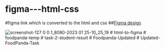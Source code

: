 ﻿# figma---html-css
#figma link which is converted to the html and css 
##[Figma design](https://www.figma.com/file/1ZJ79xK3oGUaXOHWQEhfbH/Untitled?node-id=1%3A17&t=z6hjW7HYXEIyIP0Z-0)


![screenshot-127 0 0 1_8080-2023 01 25-10_25_19](https://user-images.githubusercontent.com/57358963/214487170-6287ec73-b624-4796-b932-fc66f5ed034d.png)
#   h t m l - t o - f i g m a  
 #   f o o d p a n d a - t e m p  
 #   t a s k - 2 - s t u d e n t - r e s u l t  
 #   F o o d p a n d a - U p d a t e d  
 #   U p d a t e d - F o o d P a n d a - T a s k  
 